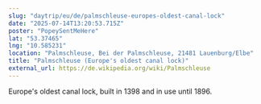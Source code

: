 ```yaml
---
slug: "daytrip/eu/de/palmschleuse-europes-oldest-canal-lock"
date: "2025-07-14T13:20:53.715Z"
poster: "PopeySentMeHere"
lat: "53.37465"
lng: "10.585231"
location: "Palmschleuse, Bei der Palmschleuse, 21481 Lauenburg/Elbe"
title: "Palmschleuse (Europe's oldest canal lock)"
external_url: https://de.wikipedia.org/wiki/Palmschleuse
---
```

Europe's oldest canal lock, built in 1398 and in use until 1896.
